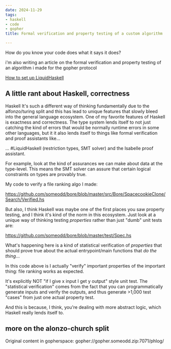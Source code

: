```yaml
---
date: 2024-11-29
tags:
- haskell
- code
- gopher
title: Formal verification and property testing of a custom algorithm

---
```



How do you know your code does what it says it does?

i'm also writing an article on the formal verification and property testing of an algorithm i made for the gopher protocol

[How to set up LiquidHaskell](gopher://gopher.someodd.zip:70/0/phlog/liquidhaskell-verification-stack.txt)

## A little rant about Haskell, correctness

Haskell It's such a different way of thinking fundamentally due to the alfonzo/turing split and this has lead to unique features that slowly bleed into the general language ecosystem. One of my favorite features of Haskell is exactness and correctness. The type system lends itself to not just catching the kind of errors that would be normally runtime errors in some other languages, but it it also lends itself to things like formal verification and proof assistants like...

... #LiquidHaskell (restriction types, SMT solver) and the Isabelle proof assistant.

For example, look at the kind of assurances we can make about data at the type-level. This means the SMT solver can assure that certain logical constraints on types are provably true.

My code to verify a file ranking algo I made:

https://github.com/someodd/bore/blob/master/src/Bore/SpacecookieClone/Search/Verified.hs

But also, I think Haskell was maybe one of the first places you saw property testing, and I think it's kind of the norm in this ecosystem. Just look at a unique way of thinking testing *properties* rather than just "dumb" unit tests are:

https://github.com/someodd/bore/blob/master/test/Spec.hs

What's happening here is a kind of statistical verification of *properties* that should prove true about the actual entrypoint/main functions that *do the thing*...

In this code above is I actually "verify" important properties of the important thing: file ranking works as expected.

It's explicitly NOT "if I give x input I get y output" style unit test. The "statistical verification" comes from the fact that you can programmatically generate inputs and verify the outputs, and thus generate >1,000 test "cases" from just one actual property test.

And this is because, I think, you're dealing with more abstract logic, which Haskell really lends itself to.

## more on the alonzo-church split

Original content in gopherspace: gopher://gopher.someodd.zip:7071/phlog/
